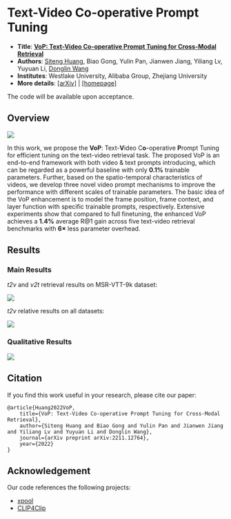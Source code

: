 # Text-Video Co-operative Prompt Tuning

* **Title**: **[VoP: Text-Video Co-operative Prompt Tuning for Cross-Modal Retrieval](https://arxiv.org/pdf/2211.12764)**
* **Authors**: [Siteng Huang](https://kyonhuang.top/), Biao Gong, Yulin Pan, Jianwen Jiang, Yiliang Lv, Yuyuan Li, [Donglin Wang](https://milab.westlake.edu.cn/)
* **Institutes**: Westlake University, Alibaba Group, Zhejiang University
* **More details**: [[arXiv]](https://arxiv.org/pdf/2211.12764) | [[homepage]](https://kyonhuang.top/publication/text-video-cooperative-prompt-tuning)

<!-- This repository will be the official Pytorch implementation for Text-Video Co-operative Prompt Tuning (VoP).  -->
The code will be available upon acceptance.

## Overview

![](https://kyonhuang.top/files/VoP/VoP-overview.png)

In this work, we propose the **VoP**: Text-**V**ideo C**o**-operative **P**rompt Tuning for efficient tuning on the text-video retrieval task. The proposed VoP is an end-to-end framework with both video & text prompts introducing, which can be regarded as a powerful baseline with only **0.1%** trainable parameters. Further, based on the spatio-temporal characteristics of videos, we develop three novel video prompt mechanisms to improve the performance with different scales of trainable parameters. The basic idea of the VoP enhancement is to model the frame position, frame context, and layer function with specific trainable prompts, respectively. Extensive experiments show that compared to full finetuning, the enhanced VoP achieves a **1.4%** average R@1 gain across five text-video retrieval benchmarks with **6×** less parameter overhead.

## Results

### Main Results

*t2v* and *v2t* retrieval results on MSR-VTT-9k dataset:

![](https://kyonhuang.top/files/VoP/VoP-MSRVTT9k-results.png)

*t2v* relative results on all datasets:

![](https://kyonhuang.top/files/VoP/VoP-t2v-results.png)

### Qualitative Results

![](https://kyonhuang.top/files/VoP/VoP-qualitative-results.png)

## Citation

If you find this work useful in your research, please cite our paper:

```
@article{Huang2022VoP,
    title={VoP: Text-Video Co-operative Prompt Tuning for Cross-Modal Retrieval},
    author={Siteng Huang and Biao Gong and Yulin Pan and Jianwen Jiang and Yiliang Lv and Yuyuan Li and Donglin Wang},
    journal={arXiv preprint arXiv:2211.12764},
    year={2022}
}
```

## Acknowledgement

Our code references the following projects:

* [xpool](https://github.com/layer6ai-labs/xpool)
* [CLIP4Clip](https://github.com/ArrowLuo/CLIP4Clip)